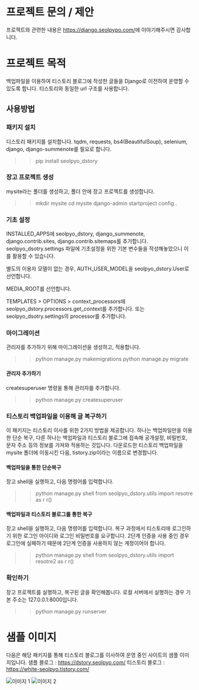 # 프로젝트 문의 / 제안
프로젝트와 관련한 내용은 <https://django.seolpypo.com/>에 이야기해주시면 감사합니다.

# 프로젝트 목적
백업파일을 이용하여 티스토리 블로그에 작성한 글들을 Django로 이전하여 운영할 수 있도록 합니다.
티스토리와 동일한 url 구조를 사용합니다.

## 사용방법
### 패키지 설치
디스토리 패키지를 설치합니다.
tqdm, requests, bs4(BeautifulSoup), selenium, django, django-summenote를 필요로 합니다.
>> pip install seolpyo_dstory

### 장고 프로젝트 생성
mysite라는 폴더를 생성하고, 폴더 안에 장고 프로젝트를 생성합니다.
>> mkdir mysite
>> cd mysite
>> django-admin startproject config .

### 기초 설정
INSTALLED_APPS에 seolpyo_dstory, django_summenote, django.contrib.sites, django.contrib.sitemaps를 추가합니다.
seolpyo_dsotry.settings 파일에 기초설정을 위한 기본 변수들을 작성해놓았으니 이를 활용할 수 있습니다.

별도의 이용자 모델이 없는 경우, AUTH_USER_MODEL을 seolpyo_dstory.User로 선언합니다.

MEDIA_ROOT를 선언합니다.

TEMPLATES > OPTIONS > context_processors에 seolpyo_dstory.processors.get_context를 추가합니다.
또는 seolpyo_dsotry.settings의 processor를 추가합니다.

### 마이그레이션
관리자를 추가하기 위해 마이그레이션을 생성하고, 적용합니다.
>> python manage.py makemigrations
>> python manage.py migrate

#### 관리자 추가하기
createsuperuser 명령을 통해 관리자를 추가합니다.
>> python manage.py createsuperuser

### 티스토리 백업파일을 이용해 글 복구하기
이 패키지는 티스토리 이사를 위한 2가지 방법을 제공합니다.
하나는 백업파일만을 이용한 단순 복구, 다른 하나는 백업파일과 티스토리 블로그에 접속해 공개설정, 비밀번호, 문자 주소 등의 정보를 가져와 적용하는 것입니다.
다운로드한 티스토리 백업파일을 mysite 폴더에 이동시킨 다음, tistory.zip이라는 이름으로 변경합니다.

#### 백업파일을 통한 단순복구
장고 shell을 실행하고, 다음 명령어를 입력합니다.
>> python manage.py shell
>> from seolpyo_dstory.utils import resotre as r
>> r()

#### 백업파일과 티스토리 블로그를 통한 복구
장고 shell을 실행하고, 다음 명령어를 입력합니다.
복구 과정에서 티스토리에 로그인하기 위한 로그인 아이디와 로그인 비밀번호를 요구합니다.
2단계 인증을 사용 중인 경우 로그인에 실패하기 때문에 2단계 인증을 사용하지 않는 계정이어야 합니다.
>> python manage.py shell
>> from seolpyo_dstory.utils import resotre2 as r
>> r()

### 확인하기
장고 프로젝트를 실행하고, 복구된 글을 확인해봅니다.
로컬 서버에서 실행하는 경우 기본 주소는 127.0.0.1:8000입니다.
>> python manage.py runserver


# 샘플 이미지
다음은 해당 패키지를 통해 티스토리 블로그를 이사하여 운영 중인 사이트의 샘플 이미지입니다.
샘플 블로그 : <https://dstory.seolpyo.com/>
티스토리 블로그 : <https://white-seolpyo.tistory.com/>

![이미지 1](https://github.com/white-seolpyo/seolpyo_dstory/blob/main/img1.png?raw=true)
![이미지 2](https://github.com/white-seolpyo/seolpyo_dstory/blob/main/img2.png?raw=true)
